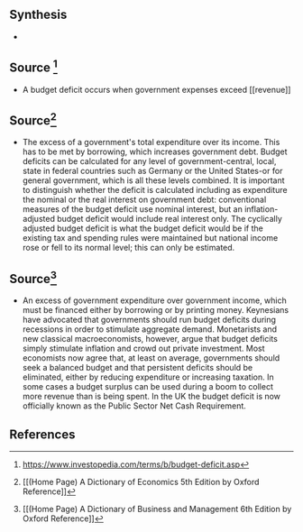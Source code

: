 ## Synthesis
- 
## Source [^1]
- A budget deficit occurs when government expenses exceed [[revenue]]
## Source[^2]
- The excess of a government's total expenditure over its income. This has to be met by borrowing, which increases government debt. Budget deficits can be calculated for any level of government-central, local, state in federal countries such as Germany or the United States-or for general government, which is all these levels combined. It is important to distinguish whether the deficit is calculated including as expenditure the nominal or the real interest on government debt: conventional measures of the budget deficit use nominal interest, but an inflation-adjusted budget deficit would include real interest only. The cyclically adjusted budget deficit is what the budget deficit would be if the existing tax and spending rules were maintained but national income rose or fell to its normal level; this can only be estimated.
## Source[^3]
- An excess of government expenditure over government income, which must be financed either by borrowing or by printing money. Keynesians have advocated that governments should run budget deficits during recessions in order to stimulate aggregate demand. Monetarists and new classical macroeconomists, however, argue that budget deficits simply stimulate inflation and crowd out private investment. Most economists now agree that, at least on average, governments should seek a balanced budget and that persistent deficits should be eliminated, either by reducing expenditure or increasing taxation. In some cases a budget surplus can be used during a boom to collect more revenue than is being spent. In the UK the budget deficit is now officially known as the Public Sector Net Cash Requirement.
## References

[^1]: https://www.investopedia.com/terms/b/budget-deficit.asp
[^2]: [[(Home Page) A Dictionary of Economics 5th Edition by Oxford Reference]]
[^3]: [[(Home Page) A Dictionary of Business and Management 6th Edition by Oxford Reference]]